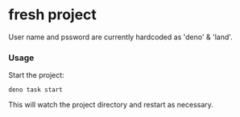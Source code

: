 # fresh project

User name and pssword are currently hardcoded as 'deno' & 'land'.

### Usage

Start the project:

```
deno task start
```

This will watch the project directory and restart as necessary.
